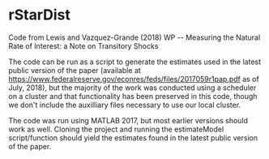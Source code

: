 # rStarDist
Code from Lewis and Vazquez-Grande (2018) WP -- Measuring the Natural Rate of Interest: a Note on Transitory Shocks

The code can be run as a script to generate the estimates used in the latest public version of the paper (available at https://www.federalreserve.gov/econres/feds/files/2017059r1pap.pdf as of July, 2018), but the majority of the work was conducted using a scheduler on a cluster and that functionality has been preserved in this code, though we don't include the auxilliary files necessary to use our local cluster.  

The code was run using MATLAB 2017, but most earlier versions should work as well.  Cloning the project and running the estimateModel script/function should yield the estimates found in the latest public version of the paper. 
